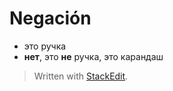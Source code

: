 
# Negación

- это ручка
- **нет**, это **не** ручка, это карандаш

> Written with [StackEdit](https://stackedit.io/).
<!--stackedit_data:
eyJoaXN0b3J5IjpbMjAzMDY5MTgzXX0=
-->